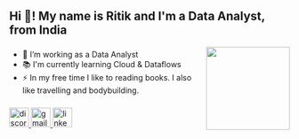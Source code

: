 <h2 align="left">Hi 👋! My name is Ritik and I'm a Data Analyst, from India</h2>

<img align="right" height="150" src="https://media.giphy.com/media/v1.Y2lkPTc5MGI3NjExYnA3a2M5dzl2NGFkb2hucTI4anA0M2lvcWFma2FhYTFsNTN1NXNkNSZlcD12MV9pbnRlcm5hbF9naWZfYnlfaWQmY3Q9Zw/cq6mWh9z1KvMA4qRvB/giphy-downsized-large.gif"  />

###

- 🔭 I’m working as a Data Analyst
- 📚 I'm currently learning Cloud & Dataflows 
- ⚡ In my free time I like to reading books. I also like travelling and bodybuilding.

###

<div align="left">
  
  <a href="https://www.discord.com/users/459913944434475008" target="_blank">
    <img src="https://img.shields.io/static/v1?message=Discord&logo=discord&label=&color=7289DA&logoColor=white&labelColor=&style=for-the-badge" height="35" alt="discord logo"  />
  </a>
  <a href="https://www.ritiksingh1818@gmail.com" target="_blank">
    <img src="https://img.shields.io/static/v1?message=Gmail&logo=gmail&label=&color=D14836&logoColor=white&labelColor=&style=for-the-badge" height="35" alt="gmail logo"  />
  </a>
  <a href="https://www.linkedin.com/in/ritikkumar019/" target="_blank">
    <img src="https://img.shields.io/static/v1?message=LinkedIn&logo=linkedin&label=&color=0077B5&logoColor=white&labelColor=&style=for-the-badge" height="35" alt="linkedin logo"  />
  </a>
</div>

###
